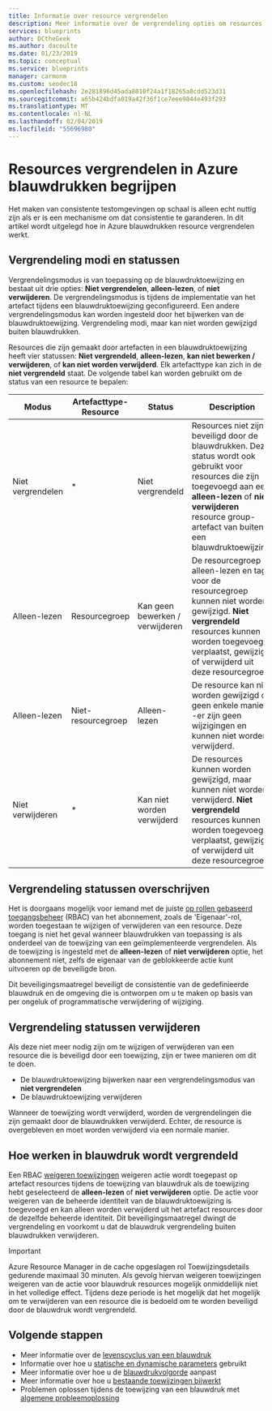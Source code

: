 ```yaml
---
title: Informatie over resource vergrendelen
description: Meer informatie over de vergrendeling opties om resources te beschermen bij het toewijzen van een blauwdruk.
services: blueprints
author: DCtheGeek
ms.author: dacoulte
ms.date: 01/23/2019
ms.topic: conceptual
ms.service: blueprints
manager: carmonm
ms.custom: seodec18
ms.openlocfilehash: 2e281896d45ada8010f24a1f18265a8cdd523d31
ms.sourcegitcommit: a65b424bdfa019a42f36f1ce7eee9844e493f293
ms.translationtype: MT
ms.contentlocale: nl-NL
ms.lasthandoff: 02/04/2019
ms.locfileid: "55696980"
---
```

# <a name="understand-resource-locking-in-azure-blueprints"></a>Resources vergrendelen in Azure blauwdrukken begrijpen

Het maken van consistente testomgevingen op schaal is alleen echt nuttig zijn als er is een mechanisme om dat consistentie te garanderen. In dit artikel wordt uitgelegd hoe in Azure blauwdrukken resource vergrendelen werkt.

## <a name="locking-modes-and-states"></a>Vergrendeling modi en statussen

Vergrendelingsmodus is van toepassing op de blauwdruktoewijzing en bestaat uit drie opties: **Niet vergrendelen**, **alleen-lezen**, of **niet verwijderen**. De vergrendelingsmodus is tijdens de implementatie van het artefact tijdens een blauwdruktoewijzing geconfigureerd. Een andere vergrendelingsmodus kan worden ingesteld door het bijwerken van de blauwdruktoewijzing.
Vergrendeling modi, maar kan niet worden gewijzigd buiten blauwdrukken.

Resources die zijn gemaakt door artefacten in een blauwdruktoewijzing heeft vier statussen: **Niet vergrendeld**, **alleen-lezen**, **kan niet bewerken / verwijderen**, of **kan niet worden verwijderd**. Elk artefacttype kan zich in de **niet vergrendeld** staat. De volgende tabel kan worden gebruikt om de status van een resource te bepalen:

|Modus|Artefacttype-Resource|Status|Description|
|-|-|-|-|
|Niet vergrendelen|*|Niet vergrendeld|Resources niet zijn beveiligd door de blauwdrukken. Deze status wordt ook gebruikt voor resources die zijn toegevoegd aan een **alleen-lezen** of **niet verwijderen** resource group-artefact van buiten een blauwdruktoewijzing.|
|Alleen-lezen|Resourcegroep|Kan geen bewerken / verwijderen|De resourcegroep is alleen-lezen en tags voor de resourcegroep kunnen niet worden gewijzigd. **Niet vergrendeld** resources kunnen worden toegevoegd, verplaatst, gewijzigd of verwijderd uit deze resourcegroep.|
|Alleen-lezen|Niet-resourcegroep|Alleen-lezen|De resource kan niet worden gewijzigd op geen enkele manier--er zijn geen wijzigingen en kunnen niet worden verwijderd.|
|Niet verwijderen|*|Kan niet worden verwijderd|De resources kunnen worden gewijzigd, maar kunnen niet worden verwijderd. **Niet vergrendeld** resources kunnen worden toegevoegd, verplaatst, gewijzigd of verwijderd uit deze resourcegroep.|

## <a name="overriding-locking-states"></a>Vergrendeling statussen overschrijven

Het is doorgaans mogelijk voor iemand met de juiste [op rollen gebaseerd toegangsbeheer](../../../role-based-access-control/overview.md) (RBAC) van het abonnement, zoals de 'Eigenaar'-rol, worden toegestaan te wijzigen of verwijderen van een resource. Deze toegang is niet het geval wanneer blauwdrukken van toepassing is als onderdeel van de toewijzing van een geïmplementeerde vergrendelen. Als de toewijzing is ingesteld met de **alleen-lezen** of **niet verwijderen** optie, het abonnement niet, zelfs de eigenaar van de geblokkeerde actie kunt uitvoeren op de beveiligde bron.

Dit beveiligingsmaatregel beveiligt de consistentie van de gedefinieerde blauwdruk en de omgeving die is ontworpen om u te maken op basis van per ongeluk of programmatische verwijdering of wijziging.

## <a name="removing-locking-states"></a>Vergrendeling statussen verwijderen

Als deze niet meer nodig zijn om te wijzigen of verwijderen van een resource die is beveiligd door een toewijzing, zijn er twee manieren om dit te doen.

- De blauwdruktoewijzing bijwerken naar een vergrendelingsmodus van **niet vergrendelen**
- De blauwdruktoewijzing verwijderen

Wanneer de toewijzing wordt verwijderd, worden de vergrendelingen die zijn gemaakt door de blauwdrukken verwijderd. Echter, de resource is overgebleven en moet worden verwijderd via een normale manier.

## <a name="how-blueprint-locks-work"></a>Hoe werken in blauwdruk wordt vergrendeld

Een RBAC [weigeren toewijzingen](../../../role-based-access-control/deny-assignments.md) weigeren actie wordt toegepast op artefact resources tijdens de toewijzing van blauwdruk als de toewijzing hebt geselecteerd de **alleen-lezen** of **niet verwijderen** optie. De actie voor weigeren van de beheerde identiteit van de blauwdruktoewijzing is toegevoegd en kan alleen worden verwijderd uit het artefact resources door de dezelfde beheerde identiteit. Dit beveiligingsmaatregel dwingt de vergrendeling en voorkomt u dat de blauwdruk vergrendeling buiten blauwdrukken verwijderen.

> [!IMPORTANT]
> Azure Resource Manager in de cache opgeslagen rol Toewijzingsdetails gedurende maximaal 30 minuten. Als gevolg hiervan weigeren toewijzingen weigeren van de actie voor blauwdruk resources mogelijk onmiddellijk niet in het volledige effect. Tijdens deze periode is het mogelijk dat het mogelijk om te verwijderen van een resource die is bedoeld om te worden beveiligd door de blauwdruk wordt vergrendeld.

## <a name="next-steps"></a>Volgende stappen

- Meer informatie over de [levenscyclus van een blauwdruk](lifecycle.md)
- Informatie over hoe u [statische en dynamische parameters](parameters.md) gebruikt
- Meer informatie over hoe u de [blauwdrukvolgorde](sequencing-order.md) aanpast
- Meer informatie over hoe u [bestaande toewijzingen bijwerkt](../how-to/update-existing-assignments.md)
- Problemen oplossen tijdens de toewijzing van een blauwdruk met [algemene probleemoplossing](../troubleshoot/general.md)